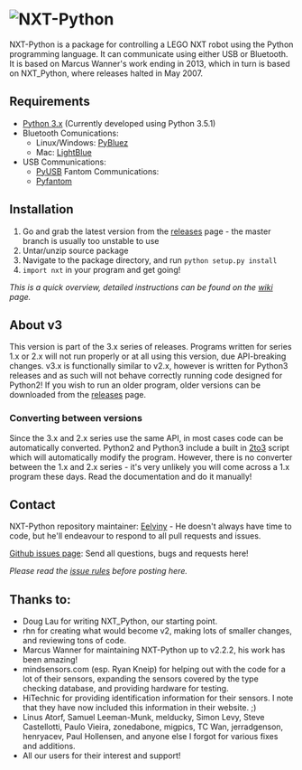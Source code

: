 # ![NXT-Python](https://cdn.rawgit.com/Eelviny/nxt-python/master/logo.svg)
NXT-Python is a package for controlling a LEGO NXT robot using the Python programming language. It can communicate using either USB or Bluetooth. It is based on Marcus Wanner's work ending in 2013, which in turn is based on NXT_Python, where releases halted in May 2007.

## Requirements
* [Python 3.x](http://www.python.org) (Currently developed using Python 3.5.1)
* Bluetooth Comunications:
  * Linux/Windows: [PyBluez](https://github.com/karulis/pybluez)
  * Mac: [LightBlue](http://lightblue.sourceforge.net/)
* USB Communications:
  * [PyUSB](https://walac.github.io/pyusb/)
Fantom Communications:
  * [Pyfantom](http://pyfantom.ni.fr.eu.org/)

## Installation
1. Go and grab the latest version from the [releases](https://github.com/Eelviny/nxt-python/releases) page - the master branch is usually too unstable to use
2. Untar/unzip source package
3. Navigate to the package directory, and run `python setup.py install`
4. `import nxt` in your program and get going!

*This is a quick overview, detailed instructions can be found on the [wiki](https://github.com/Eelviny/nxt-python/wiki/Installation) page.*

## About v3
This version is part of the 3.x series of releases. Programs written for series 1.x or 2.x will not run properly or at all using this version, due API-breaking changes.
v3.x is functionally similar to v2.x, however is written for Python3 releases and as such will not behave correctly running code designed for Python2!
If you wish to run an older program, older versions can be downloaded from the [releases](https://github.com/Eelviny/nxt-python/releases) page.

### Converting between versions
Since the 3.x and 2.x series use the same API, in most cases code can be automatically converted. Python2 and Python3 include a built in [2to3](https://docs.python.org/2/library/2to3.html) script which will automatically modify the program.
However, there is no converter between the 1.x and 2.x series - it's very unlikely you will come across a 1.x program these days. Read the documentation and do it manually!

## Contact
NXT-Python repository maintainer: [Eelviny](https://github.com/Eelviny) - He doesn't always have time to code, but he'll endeavour to respond to all pull requests and issues.

[Github issues page](https://github.com/Eelviny/nxt-python/issues): Send all questions, bugs and requests here!

*Please read the [issue rules](https://github.com/Eelviny/nxt-python/wiki/Issue-Rules) before posting here.*

## Thanks to:
* Doug Lau for writing NXT_Python, our starting point.
* rhn for creating what would become v2, making lots of smaller changes, and reviewing tons of code.
* Marcus Wanner for maintaining NXT-Python up to v2.2.2, his work has been amazing!
* mindsensors.com (esp. Ryan Kneip) for helping out with the code for a lot of their sensors, expanding the sensors covered by the type checking database, and providing hardware for testing.
* HiTechnic for providing identification information for their sensors. I note that they have now included this information in their website. ;)
* Linus Atorf, Samuel Leeman-Munk, melducky, Simon Levy, Steve Castellotti, Paulo Vieira, zonedabone, migpics, TC Wan, jerradgenson, henryacev, Paul Hollensen, and anyone else I forgot for various fixes and additions.
* All our users for their interest and support!

